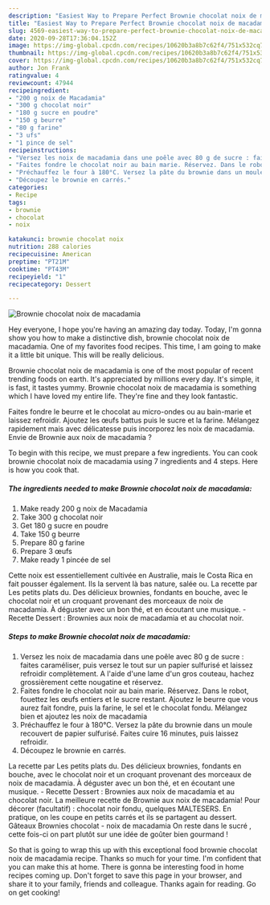 ```yaml
---
description: "Easiest Way to Prepare Perfect Brownie chocolat noix de macadamia"
title: "Easiest Way to Prepare Perfect Brownie chocolat noix de macadamia"
slug: 4569-easiest-way-to-prepare-perfect-brownie-chocolat-noix-de-macadamia
date: 2020-09-28T17:36:04.152Z
image: https://img-global.cpcdn.com/recipes/10620b3a8b7c62f4/751x532cq70/brownie-chocolat-noix-de-macadamia-photo-principale-de-la-recette.jpg
thumbnail: https://img-global.cpcdn.com/recipes/10620b3a8b7c62f4/751x532cq70/brownie-chocolat-noix-de-macadamia-photo-principale-de-la-recette.jpg
cover: https://img-global.cpcdn.com/recipes/10620b3a8b7c62f4/751x532cq70/brownie-chocolat-noix-de-macadamia-photo-principale-de-la-recette.jpg
author: Jon Frank
ratingvalue: 4
reviewcount: 47944
recipeingredient:
- "200 g noix de Macadamia"
- "300 g chocolat noir"
- "180 g sucre en poudre"
- "150 g beurre"
- "80 g farine"
- "3 ufs"
- "1 pince de sel"
recipeinstructions:
- "Versez les noix de macadamia dans une poêle avec 80 g de sucre : faites caraméliser, puis versez le tout sur un papier sulfurisé et laissez refroidir complètement. A l&#39;aide d&#39;une lame d&#39;un gros couteau, hachez grossièrement cette nougatine et réservez."
- "Faites fondre le chocolat noir au bain marie. Réservez. Dans le robot, fouettez les œufs entiers et le sucre restant. Ajoutez le beurre que vous aurez fait fondre, puis la farine, le sel et le chocolat fondu. Mélangez bien et ajoutez les noix de macadamia"
- "Préchauffez le four à 180°C. Versez la pâte du brownie dans un moule recouvert de papier sulfurisé. Faites cuire 16 minutes, puis laissez refroidir."
- "Découpez le brownie en carrés."
categories:
- Recipe
tags:
- brownie
- chocolat
- noix

katakunci: brownie chocolat noix 
nutrition: 288 calories
recipecuisine: American
preptime: "PT21M"
cooktime: "PT43M"
recipeyield: "1"
recipecategory: Dessert

---
```



![Brownie chocolat noix de macadamia](https://img-global.cpcdn.com/recipes/10620b3a8b7c62f4/751x532cq70/brownie-chocolat-noix-de-macadamia-photo-principale-de-la-recette.jpg)

Hey everyone, I hope you're having an amazing day today. Today, I'm gonna show you how to make a distinctive dish, brownie chocolat noix de macadamia. One of my favorites food recipes. This time, I am going to make it a little bit unique. This will be really delicious.

Brownie chocolat noix de macadamia is one of the most popular of recent trending foods on earth. It's appreciated by millions every day. It's simple, it is fast, it tastes yummy. Brownie chocolat noix de macadamia is something which I have loved my entire life. They're fine and they look fantastic.

Faites fondre le beurre et le chocolat au micro-ondes ou au bain-marie et laissez refroidir. Ajoutez les œufs battus puis le sucre et la farine. Mélangez rapidement mais avec délicatesse puis incorporez les noix de macadamia. Envie de Brownie aux noix de macadamia ?


To begin with this recipe, we must prepare a few ingredients. You can cook brownie chocolat noix de macadamia using 7 ingredients and 4 steps. Here is how you cook that.

<!--inarticleads1-->

##### The ingredients needed to make Brownie chocolat noix de macadamia:

1. Make ready 200 g noix de Macadamia
1. Take 300 g chocolat noir
1. Get 180 g sucre en poudre
1. Take 150 g beurre
1. Prepare 80 g farine
1. Prepare 3 œufs
1. Make ready 1 pincée de sel


Cette noix est essentiellement cultivée en Australie, mais le Costa Rica en fait pousser également. Ils la servent là bas nature, salée ou. La recette par Les petits plats du. Des délicieux brownies, fondants en bouche, avec le chocolat noir et un croquant provenant des morceaux de noix de macadamia. À déguster avec un bon thé, et en écoutant une musique. - Recette Dessert : Brownies aux noix de macadamia et au chocolat noir. 

<!--inarticleads2-->

##### Steps to make Brownie chocolat noix de macadamia:

1. Versez les noix de macadamia dans une poêle avec 80 g de sucre : faites caraméliser, puis versez le tout sur un papier sulfurisé et laissez refroidir complètement. A l&#39;aide d&#39;une lame d&#39;un gros couteau, hachez grossièrement cette nougatine et réservez.
1. Faites fondre le chocolat noir au bain marie. Réservez. Dans le robot, fouettez les œufs entiers et le sucre restant. Ajoutez le beurre que vous aurez fait fondre, puis la farine, le sel et le chocolat fondu. Mélangez bien et ajoutez les noix de macadamia
1. Préchauffez le four à 180°C. Versez la pâte du brownie dans un moule recouvert de papier sulfurisé. Faites cuire 16 minutes, puis laissez refroidir.
1. Découpez le brownie en carrés.


La recette par Les petits plats du. Des délicieux brownies, fondants en bouche, avec le chocolat noir et un croquant provenant des morceaux de noix de macadamia. À déguster avec un bon thé, et en écoutant une musique. - Recette Dessert : Brownies aux noix de macadamia et au chocolat noir. La meilleure recette de Brownie aux noix de macadamia! Pour décorer (facultatif) : chocolat noir fondu, quelques MALTESERS. En pratique, on les coupe en petits carrés et ils se partagent au dessert. Gâteaux Brownies chocolat - noix de macadamia On reste dans le sucré , cette fois-ci on part plutôt sur une idée de goûter bien gourmand ! 

So that is going to wrap this up with this exceptional food brownie chocolat noix de macadamia recipe. Thanks so much for your time. I'm confident that you can make this at home. There is gonna be interesting food in home recipes coming up. Don't forget to save this page in your browser, and share it to your family, friends and colleague. Thanks again for reading. Go on get cooking!
